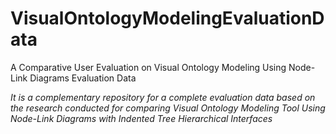 # VisualOntologyModelingEvaluationData
A Comparative User Evaluation on Visual Ontology Modeling Using Node-Link Diagrams Evaluation Data

*It is a complementary repository for a complete evaluation data based on the research conducted for comparing Visual Ontology Modeling Tool Using Node-Link Diagrams with Indented Tree Hierarchical Interfaces* 
